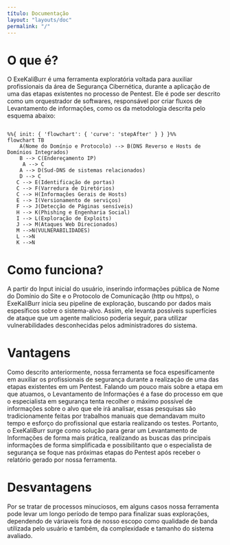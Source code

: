 ```yaml
---
título: Documentação
layout: "layouts/doc"
permalink: "/"
---
```


# O que é?

O ExeKaliBurr é uma ferramenta exploratória voltada para auxiliar profissionais da área de Segurança Cibernética, durante a aplicação de uma das etapas existentes no processo de Pentest. Ele é pode ser descrito como um orquestrador de softwares, responsável por criar fluxos de Levantamento de informações, como os da metodologia descrita pelo esquema abaixo: 

```mermaid

%%{ init: { 'flowchart': { 'curve': 'stepAfter' } } }%%
flowchart TB
    A(Nome do Domínio e Protocolo) --> B(DNS Reverso e Hosts de Domínios Integrados)
    B --> C(Endereçamento IP)
     A --> C
    A --> D(Sud-DNS de sistemas relacionados)
    D --> C
   C --> E(Identificação de portas)
   C --> F(Varredura de Diretórios)
   C --> H(Informações Gerais de Hosts)
   E --> I(Versionamento de serviços)
   F --> J(Detecção de Páginas sensíveis)
   H --> K(Phishing e Engenharia Social)
   I --> L(Exploração de Exploits)
   J --> M(Ataques Web Direcionados)
   M -->N(VULNERABILIDADES)
   L -->N
   K -->N
```

# Como funciona? 

A partir do Input inicial do usuário, inserindo informações pública de Nome do Domínio do Site e o Protocolo de Comunicação (http ou https), o ExeKaliBurr inicia seu pipeline de exploração, buscando por dados mais espesíficos sobre o sistema-alvo. Assim, ele levanta possíveis superfícies de ataque que um agente malicioso poderia seguir, para utilizar vulnerabilidades desconhecidas pelos administradores do sistema.


# Vantagens

Como descrito anteriormente, nossa ferramenta se foca espesificamente em auxiliar os profissionais de segurança durante a realização de uma das etapas existentes em um Pentest. Falando um pouco mais sobre a etapa em que atuamos, o Levantamento de Informações é a fase do processo em que o especialista em segurança tenta recolher o máximo possível de informações sobre o alvo que ele irá analisar, essas pesquisas são tradicionamente feitas por trabalhos manuais que demandavam muito tempo e esforço do profissional que estaria realizando os testes. Portanto, o ExeKaliBurr surge como solução para gerar um Levantamento de Informações de forma mais prática, realizando as buscas das principais informações de forma simplificada e possibilitanto que o especialista de segurança se foque nas próximas etapas do Pentest após receber o relatório gerado por nossa ferramenta.

# Desvantagens

Por se tratar de processos minuciosos, em alguns casos nossa ferramenta pode levar um longo período de tempo para finalizar suas explorações, dependendo de váriaveis fora de nosso escopo como qualidade de banda utilizada pelo usuário e também, da complexidade e tamanho do sistema avaliado.
